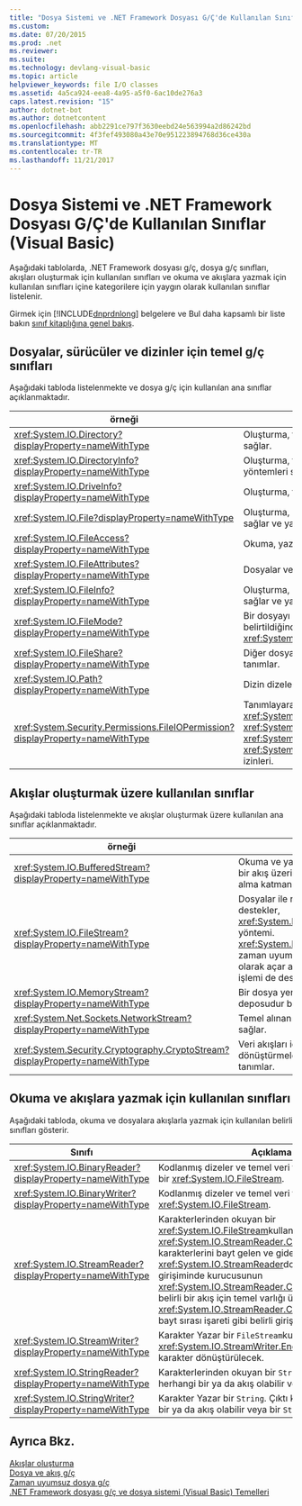 ```yaml
---
title: "Dosya Sistemi ve .NET Framework Dosyası G/Ç'de Kullanılan Sınıflar (Visual Basic)"
ms.custom: 
ms.date: 07/20/2015
ms.prod: .net
ms.reviewer: 
ms.suite: 
ms.technology: devlang-visual-basic
ms.topic: article
helpviewer_keywords: file I/O classes
ms.assetid: 4a5ca924-eea8-4a95-a5f0-6ac10de276a3
caps.latest.revision: "15"
author: dotnet-bot
ms.author: dotnetcontent
ms.openlocfilehash: abb2291ce797f3630eebd24e563994a2d86242bd
ms.sourcegitcommit: 4f3fef493080a43e70e951223894768d36ce430a
ms.translationtype: MT
ms.contentlocale: tr-TR
ms.lasthandoff: 11/21/2017
---
```

# <a name="classes-used-in-net-framework-file-io-and-the-file-system-visual-basic"></a>Dosya Sistemi ve .NET Framework Dosyası G/Ç'de Kullanılan Sınıflar (Visual Basic)
Aşağıdaki tablolarda, .NET Framework dosyası g/ç, dosya g/ç sınıfları, akışları oluşturmak için kullanılan sınıfları ve okuma ve akışlara yazmak için kullanılan sınıfları içine kategorilere için yaygın olarak kullanılan sınıflar listelenir.  
  
 Girmek için [!INCLUDE[dnprdnlong](~/includes/dnprdnlong-md.md)] belgelere ve Bul daha kapsamlı bir liste bakın [sınıf kitaplığına genel bakış](https://msdn.microsoft.com/library/hfa3fa08).  
  
## <a name="basic-io-classes-for-files-drives-and-directories"></a>Dosyalar, sürücüler ve dizinler için temel g/ç sınıfları  
 Aşağıdaki tabloda listelenmekte ve dosya g/ç için kullanılan ana sınıflar açıklanmaktadır.  
  
|örneği|Açıklama|  
|-----------|-----------------|  
|<xref:System.IO.Directory?displayProperty=nameWithType>|Oluşturma, taşıma ve dizin ve alt dizinlere numaralandırma için statik yöntemler sağlar.|  
|<xref:System.IO.DirectoryInfo?displayProperty=nameWithType>|Oluşturma, taşıma ve dizin ve alt dizinlere numaralandırma için örnek yöntemleri sağlar.|  
|<xref:System.IO.DriveInfo?displayProperty=nameWithType>|Oluşturma, taşıma ve sürücüler numaralandırma için örnek yöntemleri sağlar.|  
|<xref:System.IO.File?displayProperty=nameWithType>|Oluşturma, kopyalama, silme, taşıma ve dosyaları açma için statik yöntemler sağlar ve yardımları yılında bir `FileStream`.|  
|<xref:System.IO.FileAccess?displayProperty=nameWithType>|Okuma, yazma ya da bir dosyaya okuma/yazma erişimi sabitleri tanımlar.|  
|<xref:System.IO.FileAttributes?displayProperty=nameWithType>|Dosyalar ve dizinler için öznitelikleri gibi sağlar `Archive`, `Hidden`, ve `ReadOnly`.|  
|<xref:System.IO.FileInfo?displayProperty=nameWithType>|Oluşturma, kopyalama, silme, taşıma ve dosyaları açma için statik yöntemler sağlar ve yardımları yılında bir `FileStream`.|  
|<xref:System.IO.FileMode?displayProperty=nameWithType>|Bir dosyayı nasıl açıldığı denetler. Bu parametre oluşturucuları için birçoğunu belirtildiğinden `FileStream` ve `IsolatedStorageFileStream`ve `Open` yöntemlerinin <xref:System.IO.File> ve <xref:System.IO.FileInfo>.|  
|<xref:System.IO.FileShare?displayProperty=nameWithType>|Diğer dosya akışlar aynı dosyaya olabilir erişim türünü denetlemek için sabitleri tanımlar.|  
|<xref:System.IO.Path?displayProperty=nameWithType>|Dizin dizeleri işlemek için yöntemleri ve özellikleri sağlar.|  
|<xref:System.Security.Permissions.FileIOPermission?displayProperty=nameWithType>|Tanımlayarak dosyalara ve klasörlere erişim denetimleri <xref:System.Security.Permissions.FileIOPermissionAttribute.Read%2A>, <xref:System.Security.Permissions.FileIOPermissionAttribute.Write%2A>, <xref:System.Security.Permissions.FileIOPermissionAttribute.Append%2A> ve <xref:System.Security.Permissions.FileIOPermissionAttribute.PathDiscovery%2A> izinleri.|  
  
## <a name="classes-used-to-create-streams"></a>Akışlar oluşturmak üzere kullanılan sınıflar  
 Aşağıdaki tabloda listelenmekte ve akışlar oluşturmak üzere kullanılan ana sınıflar açıklanmaktadır.  
  
|örneği|Açıklama|  
|-----------|-----------------|  
|<xref:System.IO.BufferedStream?displayProperty=nameWithType>|Okuma ve yazma işlemlerini başka bir akış üzerinde için arabelleğe alma katmanı ekler.|  
|<xref:System.IO.FileStream?displayProperty=nameWithType>|Dosyalar ile rastgele erişim destekler, <xref:System.IO.FileStream.Seek%2A> yöntemi. <xref:System.IO.FileStream>dosyaları zaman uyumlu olarak varsayılan olarak açar ancak zaman uyumsuz işlemi de destekler.|  
|<xref:System.IO.MemoryStream?displayProperty=nameWithType>|Bir dosya yerine, bellek, yedekleme deposudur bir akış oluşturur.|  
|<xref:System.Net.Sockets.NetworkStream?displayProperty=nameWithType>|Temel alınan veri akışı için ağ erişimi sağlar.|  
|<xref:System.Security.Cryptography.CryptoStream?displayProperty=nameWithType>|Veri akışları için şifreleme dönüştürmeleri bağlanan bir akış tanımlar.|  
  
## <a name="classes-used-to-read-from-and-write-to-streams"></a>Okuma ve akışlara yazmak için kullanılan sınıfları  
 Aşağıdaki tabloda, okuma ve dosyalara akışlarla yazmak için kullanılan belirli sınıfları gösterir.  
  
|**Sınıfı**|**Açıklama**|  
|---------------|---------------------|  
|<xref:System.IO.BinaryReader?displayProperty=nameWithType>|Kodlanmış dizeler ve temel veri türlerinden okuyan bir <xref:System.IO.FileStream>.|  
|<xref:System.IO.BinaryWriter?displayProperty=nameWithType>|Kodlanmış dizeler ve temel veri türleri için yazar bir <xref:System.IO.FileStream>.|  
|<xref:System.IO.StreamReader?displayProperty=nameWithType>|Karakterlerinden okuyan bir <xref:System.IO.FileStream>kullanarak <xref:System.IO.StreamReader.CurrentEncoding%2A> karakterlerini bayt gelen ve giden dönüştürmek için. <xref:System.IO.StreamReader>doğru onaylaması girişiminde kurucusunun <xref:System.IO.StreamReader.CurrentEncoding%2A> belirli bir akış için temel varlığı üzerinde bir <xref:System.IO.StreamReader.CurrentEncoding%2A>-bayt sırası işareti gibi belirli giriş.|  
|<xref:System.IO.StreamWriter?displayProperty=nameWithType>|Karakter Yazar bir `FileStream`kullanarak <xref:System.IO.StreamWriter.Encoding%2A> bayt karakter dönüştürülecek.|  
|<xref:System.IO.StringReader?displayProperty=nameWithType>|Karakterlerinden okuyan bir `String`. Çıktı kodlamada herhangi bir ya da akış olabilir veya bir `String`.|  
|<xref:System.IO.StringWriter?displayProperty=nameWithType>|Karakter Yazar bir `String`. Çıktı kodlamada herhangi bir ya da akış olabilir veya bir `String`.|  
  
## <a name="see-also"></a>Ayrıca Bkz.  
 [Akışlar oluşturma](https://msdn.microsoft.com/library/e4y2dch9)  
 [Dosya ve akış g/ç](https://msdn.microsoft.com/library/k3352a4t)  
 [Zaman uyumsuz dosya g/ç](https://msdn.microsoft.com/library/kztecsys)  
 [.NET Framework dosyası g/ç ve dosya sistemi (Visual Basic) Temelleri](../../../../visual-basic/developing-apps/programming/drives-directories-files/basics-of-net-framework-file-io-and-the-file-system.md)
